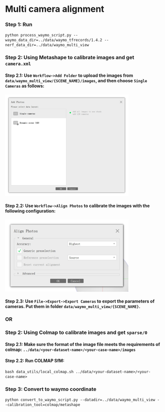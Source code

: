 # Multi camera alignment

### Step 1: Run 
```
python process_waymo_script.py --waymo_data_dir=../data/waymo_tfrecords/1.4.2 --nerf_data_dir=../data/waymo_multi_view
```

### Step 2: Using Metashape to calibrate images and get `camera.xml`

#### Step 2.1: Use `Workflow->Add Folder` to upload the images from `data/waymo_multi_view/{SCENE_NAME}/images`, and then choose `Single Cameras` as follows:
<img src="./instruction_metashape/single_camera.jpg" width="400" />

#### Step 2.2: Use `Workflow->Align Photos` to calibrate the images with the following configuration:
<img src="./instruction_metashape/align.jpg" width="400" />

#### Step 2.3: Use `File->Export->Export Cameras` to export the parameters of cameras. Put them in folder `data/waymo_multi_view/{SCENE_NAME}`.

### OR
### Step 2: Using Colmap to calibrate images and get `sparse/0`

#### Step 2.1: Make sure the format of the image file meets the requirements of colmap: `../data/<your-dataset-name>/<your-case-name>/images`

#### Step 2.2: Run COLMAP SfM:
```shell
bash data_utils/local_colmap.sh ../data/<your-dataset-name>/<your-case-name>
```


### Step 3: Convert to waymo coordinate
```
python convert_to_waymo_script.py --datadir=../data/waymo_multi_view --calibration_tool=colmap/metashape
```
